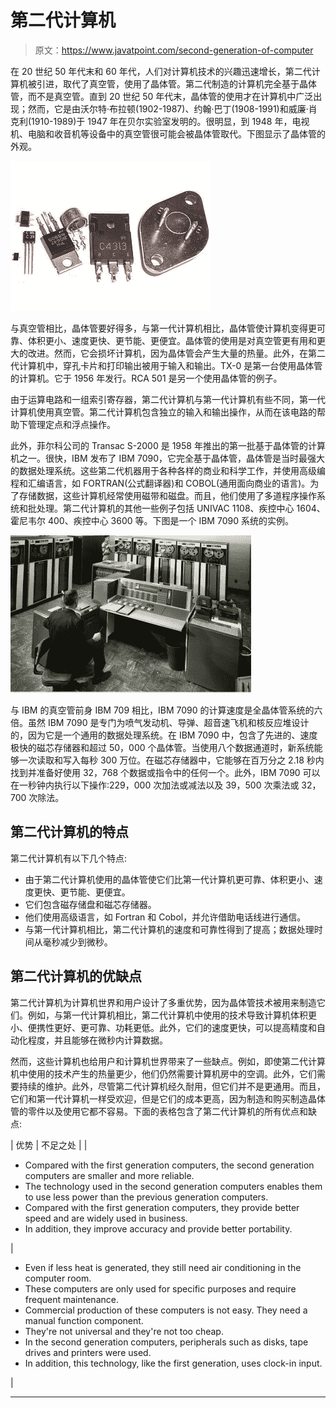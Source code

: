 # 第二代计算机

> 原文：<https://www.javatpoint.com/second-generation-of-computer>

在 20 世纪 50 年代末和 60 年代，人们对计算机技术的兴趣迅速增长，第二代计算机被引进，取代了真空管，使用了晶体管。第二代制造的计算机完全基于晶体管，而不是真空管。直到 20 世纪 50 年代末，晶体管的使用才在计算机中广泛出现；然而，它是由沃尔特·布拉顿(1902-1987)、约翰·巴丁(1908-1991)和威廉·肖克利(1910-1989)于 1947 年在贝尔实验室发明的。很明显，到 1948 年，电视机、电脑和收音机等设备中的真空管很可能会被晶体管取代。下图显示了晶体管的外观。

![Second Generation of Computer](img/2f79269fea0469240535a85fdc15b4cc.png)

与真空管相比，晶体管要好得多，与第一代计算机相比，晶体管使计算机变得更可靠、体积更小、速度更快、更节能、更便宜。晶体管的使用是对真空管更有用和更大的改进。然而，它会损坏计算机，因为晶体管会产生大量的热量。此外，在第二代计算机中，穿孔卡片和打印输出被用于输入和输出。TX-0 是第一台使用晶体管的计算机。它于 1956 年发行。RCA 501 是另一个使用晶体管的例子。

由于运算电路和一组索引寄存器，第二代计算机与第一代计算机有些不同，第一代计算机使用真空管。第二代计算机包含独立的输入和输出操作，从而在该电路的帮助下管理定点和浮点操作。

此外，菲尔科公司的 Transac S-2000 是 1958 年推出的第一批基于晶体管的计算机之一。很快，IBM 发布了 IBM 7090，它完全基于晶体管，晶体管是当时最强大的数据处理系统。这些第二代机器用于各种各样的商业和科学工作，并使用高级编程和汇编语言，如 FORTRAN(公式翻译器)和 COBOL(通用面向商业的语言)。为了存储数据，这些计算机经常使用磁带和磁盘。而且，他们使用了多道程序操作系统和批处理。第二代计算机的其他一些例子包括 UNIVAC 1108、疾控中心 1604、霍尼韦尔 400、疾控中心 3600 等。下图是一个 IBM 7090 系统的实例。

![Second Generation of Computer](img/232a26f50a4aaf2cf3f8816cef84a845.png)

与 IBM 的真空管前身 IBM 709 相比，IBM 7090 的计算速度是全晶体管系统的六倍。虽然 IBM 7090 是专门为喷气发动机、导弹、超音速飞机和核反应堆设计的，因为它是一个通用的数据处理系统。在 IBM 7090 中，包含了先进的、速度极快的磁芯存储器和超过 50，000 个晶体管。当使用八个数据通道时，新系统能够一次读取和写入每秒 300 万位。在磁芯存储器中，它能够在百万分之 2.18 秒内找到并准备好使用 32，768 个数据或指令中的任何一个。此外，IBM 7090 可以在一秒钟内执行以下操作:229，000 次加法或减法以及 39，500 次乘法或 32，700 次除法。

## 第二代计算机的特点

第二代计算机有以下几个特点:

*   由于第二代计算机使用的晶体管使它们比第一代计算机更可靠、体积更小、速度更快、更节能、更便宜。
*   它们包含磁存储盘和磁芯存储器。
*   他们使用高级语言，如 Fortran 和 Cobol，并允许借助电话线进行通信。
*   与第一代计算机相比，第二代计算机的速度和可靠性得到了提高；数据处理时间从毫秒减少到微秒。

## 第二代计算机的优缺点

第二代计算机为计算机世界和用户设计了多重优势，因为晶体管技术被用来制造它们。例如，与第一代计算机相比，第二代计算机中使用的技术导致计算机体积更小、便携性更好、更可靠、功耗更低。此外，它们的速度更快，可以提高精度和自动化程度，并且能够在微秒内计算数据。

然而，这些计算机也给用户和计算机世界带来了一些缺点。例如，即使第二代计算机中使用的技术产生的热量更少，他们仍然需要计算机房中的空调。此外，它们需要持续的维护。此外，尽管第二代计算机经久耐用，但它们并不是更通用。而且，它们和第一代计算机一样受欢迎，但是它们的成本更高，因为制造和购买制造晶体管的零件以及使用它都不容易。下面的表格包含了第二代计算机的所有优点和缺点:

| 优势 | 不足之处 |
| 

*   Compared with the first generation computers, the second generation computers are smaller and more reliable.
*   The technology used in the second generation computers enables them to use less power than the previous generation computers.
*   Compared with the first generation computers, they provide better speed and are widely used in business.
*   In addition, they improve accuracy and provide better portability.

 | 

*   Even if less heat is generated, they still need air conditioning in the computer room.
*   These computers are only used for specific purposes and require frequent maintenance.
*   Commercial production of these computers is not easy. They need a manual function component.
*   They're not universal and they're not too cheap.
*   In the second generation computers, peripherals such as disks, tape drives and printers were used.
*   In addition, this technology, like the first generation, uses clock-in input.

 |

* * *